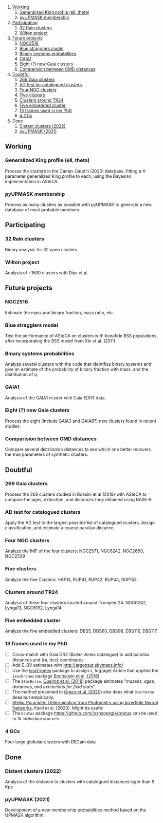 <!-- MarkdownTOC levels="1,2,3" autolink="true" style="ordered" -->

1. [Working](#working)
    1. [Generalized King profile \(ell, theta\)](#generalized-king-profile-ell-theta)
    1. [pyUPMASK membership](#pyupmask-membership)
1. [Participating](#participating)
    1. [32 Rain clusters](#32-rain-clusters)
    1. [Wilton project](#wilton-project)
1. [Future projects](#future-projects)
    1. [NGC2516](#ngc2516)
    1. [Blue stragglers model](#blue-stragglers-model)
    1. [Binary systems probabilities](#binary-systems-probabilities)
    1. [GAIA1](#gaia1)
    1. [Eight \(?\) new Gaia clusters](#eight--new-gaia-clusters)
    1. [Comparision between CMD distances](#comparision-between-cmd-distances)
1. [Doubtful](#doubtful)
    1. [269 Gaia clusters](#269-gaia-clusters)
    1. [AD test for catalogued clusters](#ad-test-for-catalogued-clusters)
    1. [Four NGC clusters](#four-ngc-clusters)
    1. [Five clusters](#five-clusters)
    1. [Clusters around TR24](#clusters-around-tr24)
    1. [Five embedded cluster](#five-embedded-cluster)
    1. [13 frames used in my PhD](#13-frames-used-in-my-phd)
    1. [4 GCs](#4-gcs)
1. [Done](#done)
    1. [Distant clusters \(2022\)](#distant-clusters-2022)
    1. [pyUPMASK \(2021\)](#pyupmask-2021)

<!-- /MarkdownTOC -->


## Working

### Generalized King profile (ell, theta)

Process the clusters in the Cantat-Gaudin (2020) database, fitting a 4-parameter generalized King profile to each, using the Bayesian implementation in ASteCA.


### pyUPMASK membership

Process as many clusters as possible with pyUPMASK to generate a new database of most probable members.



## Participating

### 32 Rain clusters

Binary analysis for 32 open clusters

### Wilton project

Analysis of ~1500 clusters with Dias et al.





## Future projects

### NGC2516

Estimate the mass and binary fraction, mass ratio, etc.

### Blue stragglers model

Test the performance of ASteCA on clusters with bonafide BSS populations, after incorporating the BSS model from Xin et al. (2011)

### Binary systems probabilities

Analyze several clusters with the code that identifies binary systems and give
an estimate of the probability of binary fraction with mass, and the
distribution of q.

### GAIA1

Analysis of the GAIA1 cluster with Gaia EDR3 data.

### Eight (?) new Gaia clusters

Process the eight (include GAIA3 and GAIA8?) new clusters found in recent studies.

### Comparision between CMD distances

Compare several distribution distances to see which one better recovers the
true parameters of synthetic clusters.




## Doubtful

### 269 Gaia clusters

Process the 269 clusters studied in Bossini et al (2019) with ASteCA to compare the ages, extinction, and distances they obtained using BASE-9.

### AD test for catalogued clusters

Apply the AD test to the largest possible list of catalogued clusters. Assign
classification, and estimate a coarse parallax distance.

### Four NGC clusters

Analyze the IMF of the four clusters: NGC2571, NGC6242, NGC2660, NGC2509

### Five clusters

Analyze the five Clusters: HAF14, RUP41, RUP42, RUP44, RUP152.

### Clusters around TR24

Analysis of these four clusters located around Trumpler 24: NGC6242, Lynga13, NGC6192, Lynga14.

### Five embedded cluster

Analyze the five embedded clusters: DBS5, DBS60, DBS98, DBS116, DBS117.

### 13 frames used in my PhD

- [ ] Cross-match with Gaia DR2 (Bailer-Jones catalogue) to add parallax distances and (ra, dec) coordinates
- [ ] Add E_BV estimates with http://argonaut.skymaps.info/
- [ ] Use the [isochrones](https://isochrones.readthedocs.io/en/latest/index.html) package to assign z, log(age)
Article that applied the `isochrones` package [Bochanski et al. (2018)](https://ui.adsabs.harvard.edu/abs/2018AJ....155..149B)
- [ ] The `StarHorse`, [Queiroz et al. (2018)](https://ui.adsabs.harvard.edu/abs/2018MNRAS.476.2556Q/abstract) package estimates "*masses, ages, distances, and extinctions for field stars*".
- [ ] The method presented in [Green et al. (2020)](https://ui.adsabs.harvard.edu/abs/2020arXiv200616258G/abstract) also does what `StarHorse` does but empirically.
- [ ] [Stellar Parameter Determination from Photometry using Invertible Neural Networks](https://arxiv.org/abs/2007.08391), Ksoll et al. (2020). Might be useful
- [ ] The `brutus` package https://github.com/joshspeagle/brutus can be used to fit individual sources

### 4 GCs

Four large globular clusters with DECam data



## Done

### Distant clusters (2022)

Analysis of the distance to clusters with catalogued distances lager than 9 Kpc

### pyUPMASK (2021)

Development of a new membership probabilities method based on the UPMASK
algorithm.

